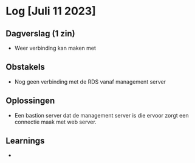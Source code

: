 # Log [Juli 11 2023]


## Dagverslag (1 zin)
- Weer verbinding kan maken met

## Obstakels
- Nog geen verbinding met de RDS vanaf management server

## Oplossingen
- Een bastion server dat de management server is die ervoor zorgt een connectie maak met web server.

## Learnings
- 